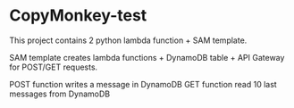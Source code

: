 # CopyMonkey-test

This project contains 2 python lambda function + SAM template.

SAM template creates lambda functions + DynamoDB table + API Gateway for POST/GET requests.

POST function writes a message in DynamoDB
GET function read 10 last messages from DynamoDB

